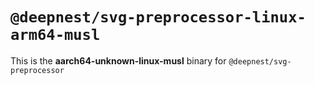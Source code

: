 # `@deepnest/svg-preprocessor-linux-arm64-musl`

This is the **aarch64-unknown-linux-musl** binary for `@deepnest/svg-preprocessor`

